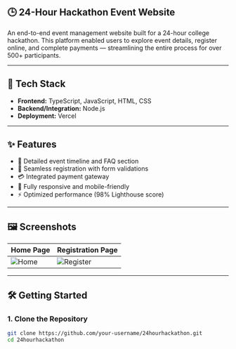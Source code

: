 ## 🕒 24-Hour Hackathon Event Website

An end-to-end event management website built for a 24-hour college hackathon. This platform enabled users to explore event details, register online, and complete payments — streamlining the entire process for over 500+ participants.


---

## 🔧 Tech Stack

- **Frontend:** TypeScript, JavaScript, HTML, CSS
- **Backend/Integration:** Node.js
- **Deployment:** Vercel

---

## ✨ Features

- 📅 Detailed event timeline and FAQ section  
- 📝 Seamless registration with form validations  
- 💳 Integrated payment gateway  
- 📱 Fully responsive and mobile-friendly  
- ⚡ Optimized performance (98% Lighthouse score)

---

## 🖼️ Screenshots

| Home Page | Registration Page |
|----------|-------------------|
| ![Home](https://res.cloudinary.com/dvjaetujh/image/upload/v1751650321/Screenshot_2025-07-04_230013_z52itp.png) | ![Register](https://res.cloudinary.com/dvjaetujh/image/upload/v1751650322/Screenshot_2025-07-04_230043_nfvk7e.png)

---

## 🛠️ Getting Started

### 1. Clone the Repository

```bash
git clone https://github.com/your-username/24hourhackathon.git
cd 24hourhackathon
